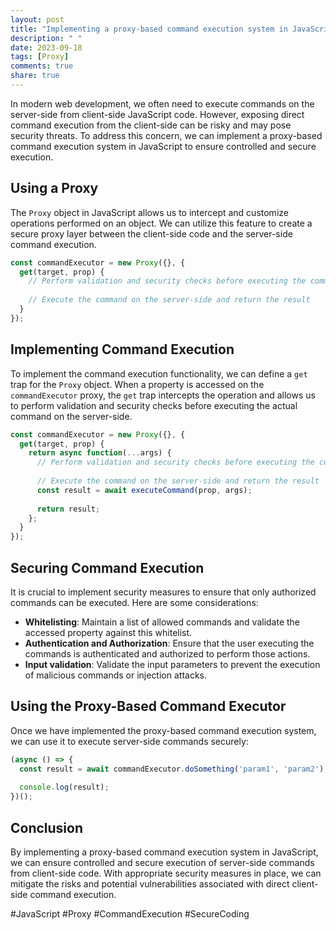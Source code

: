 ```yaml
---
layout: post
title: "Implementing a proxy-based command execution system in JavaScript"
description: " "
date: 2023-09-18
tags: [Proxy]
comments: true
share: true
---
```


In modern web development, we often need to execute commands on the server-side from client-side JavaScript code. However, exposing direct command execution from the client-side can be risky and may pose security threats. To address this concern, we can implement a proxy-based command execution system in JavaScript to ensure controlled and secure execution.

## Using a Proxy

The `Proxy` object in JavaScript allows us to intercept and customize operations performed on an object. We can utilize this feature to create a secure proxy layer between the client-side code and the server-side command execution.

```javascript
const commandExecutor = new Proxy({}, {
  get(target, prop) {
    // Perform validation and security checks before executing the command
    
    // Execute the command on the server-side and return the result
  }
});
```

## Implementing Command Execution

To implement the command execution functionality, we can define a `get` trap for the `Proxy` object. When a property is accessed on the `commandExecutor` proxy, the `get` trap intercepts the operation and allows us to perform validation and security checks before executing the actual command on the server-side.

```javascript
const commandExecutor = new Proxy({}, {
  get(target, prop) {
    return async function(...args) {
      // Perform validation and security checks before executing the command
      
      // Execute the command on the server-side and return the result
      const result = await executeCommand(prop, args);
      
      return result;
    };
  }
});
```

## Securing Command Execution

It is crucial to implement security measures to ensure that only authorized commands can be executed. Here are some considerations:

- **Whitelisting**: Maintain a list of allowed commands and validate the accessed property against this whitelist.
- **Authentication and Authorization**: Ensure that the user executing the commands is authenticated and authorized to perform those actions.
- **Input validation**: Validate the input parameters to prevent the execution of malicious commands or injection attacks.

## Using the Proxy-Based Command Executor

Once we have implemented the proxy-based command execution system, we can use it to execute server-side commands securely:

```javascript
(async () => {
  const result = await commandExecutor.doSomething('param1', 'param2');
  
  console.log(result);
})();
```

## Conclusion

By implementing a proxy-based command execution system in JavaScript, we can ensure controlled and secure execution of server-side commands from client-side code. With appropriate security measures in place, we can mitigate the risks and potential vulnerabilities associated with direct client-side command execution.

#JavaScript #Proxy #CommandExecution #SecureCoding
